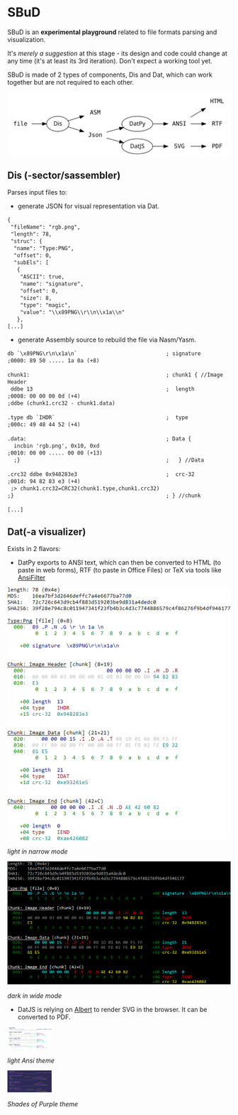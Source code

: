 # SBuD

SBuD is an **experimental playground** related to file formats parsing and visualization.

It's *merely a suggestion* at this stage - its design and code could change at any time (it's at least its 3rd iteration).
Don't expect a working tool yet.

SBuD is made of 2 types of components, Dis and Dat, which can work together but are not required to each other.

<!--
digraph {
  rankdir=LR;
  node [shape=none,fontname=monospace];
  file;
  ASM;
  Json;
  PDF;
  HTML;
  SVG;
  RTF;
  ANSI;

  node [shape=oval, fontname="Arial Black"];
  file -> Dis;
  Dis -> ASM;
  Dis -> Json;
  Json -> "DatPy"-> ANSI -> HTML;
  Json -> "DatJS" -> SVG -> PDF;
  ANSI -> RTF;
}
-->
![](pics/sbud.svg)


## Dis (-sector/sassembler)

Parses input files to:
- generate JSON for visual representation via Dat.

```
{
 "fileName": "rgb.png", 
 "length": 78, 
 "struc": {
  "name": "Type:PNG", 
  "offset": 0, 
  "subEls": [
   {
    "ASCII": true, 
    "name": "signature", 
    "offset": 0, 
    "size": 8, 
    "type": "magic", 
    "value": "\\x89PNG\\r\\n\\x1a\\n"
   }, 
[...]
```

- generate Assembly source to rebuild the file via Nasm/Yasm.

```
db `\x89PNG\r\n\x1a\n`                            ; signature                    ;0000: 89 50 ..... 1a 0a (+8)

chunk1:                                           ; chunk1 { //Image Header
 ddbe 13                                          ;  length                      ;0008: 00 00 00 0d (+4)
;ddbe (chunk1.crc32 - chunk1.data)

.type db `IHDR`                                   ;  type                        ;000c: 49 48 44 52 (+4)

.data:                                            ; Data {
  incbin 'rgb.png', 0x10, 0xd                                                    ;0010: 00 00 ..... 00 00 (+13)
  ;}                                              ;   } //Data

.crc32 ddbe 0x948283e3                            ;  crc-32                      ;001d: 94 82 83 e3 (+4)
 ;> chunk1.crc32=CRC32(chunk1.type,chunk1.crc32)
;}                                                ; } //chunk

[...]
```


## Dat(-a visualizer)

Exists in 2 flavors:
- DatPy exports to ANSI text, which can then be converted to HTML (to paste in web forms), RTF (to paste in Office Files) or TeX via tools like [AnsiFilter](http://www.andre-simon.de/doku/ansifilter/en/ansifilter.php)

![](pics/AnsiLight.png)

*light in narrow mode*

![](pics/AnsiDark.png)

*dark in wide mode*

- DatJS is relying on [Albert](https://github.com/evoL/albert) to render SVG in the browser. It can be converted to PDF.


![](pics/DatAnsiLight.svg)

*light Ansi theme*

![](pics/DatSOP.svg)

*Shades of Purple theme*